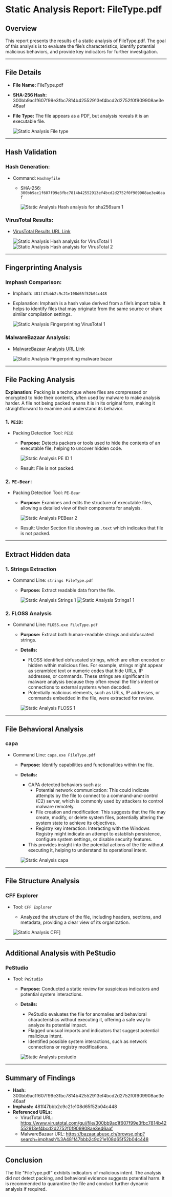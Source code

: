 # Static Analysis Report: FileType.pdf
## Overview
This report presents the results of a static analysis of FileType.pdf. The goal of this analysis is to evaluate the file’s characteristics, identify potential malicious behaviors, and provide key indicators for further investigation.

---

## File Details
- **File Name:** FileType.pdf
- **SHA-256 Hash:** 300bb9ac1f607f99e3fbc7814b42552913ef4bcd2d2752f0f909908ae3e46aaf
- **File Type:** The file appears as a PDF, but analysis reveals it is an executable file.

  ![Static Analysis File type](https://github.com/user-attachments/assets/45d70769-c05a-457a-8e56-f9e47f3055b0)

---

## Hash Validation
### Hash Generation:
- Command: `Hashmyfile`
  - SHA-256: `300bb9ac1f607f99e3fbc7814b42552913ef4bcd2d2752f0f909908ae3e46aaf`
  
    ![Static Analysis Hash analysis for sha256sum 1](https://github.com/user-attachments/assets/ce9edec4-df25-4056-8287-b7f3e48770db)


### VirusTotal Results:
- [VirusTotal Results URL Link](https://www.virustotal.com/gui/file/300bb9ac1f607f99e3fbc7814b42552913ef4bcd2d2752f0f909908ae3e46aaf)

  ![Static Analysis Hash analysis for VirusTotal 1](https://github.com/user-attachments/assets/dee3a99f-77fb-4cc3-9ae8-79f1b67b1fa5)
  ![Static Analysis Hash analysis for VirusTotal 2](https://github.com/user-attachments/assets/aca1af37-689d-43f7-aee3-22f7a49a68c8)

---

## Fingerprinting Analysis
### Imphash Comparison:
- Imphash: `481f47bbb2c9c21e108d65f52b04c448`
- Explanation: Imphash is a hash value derived from a file’s import table. It helps to identify files that may originate from the same source or share similar compilation settings.

  ![Static Analysis Fingerprinting VirusTotal 1](https://github.com/user-attachments/assets/b26276dc-d895-405e-9ea2-b0f88ee1c735)

### MalwareBazaar Analysis:
- [MalwareBazaar Analysis URL Link](https://bazaar.abuse.ch/browse.php?search=imphash%3A481f47bbb2c9c21e108d65f52b04c448)

  ![Static Analysis Fingerprinting malware bazar](https://github.com/user-attachments/assets/d43a6794-8c4e-4b6e-9b1f-4b1c182b36e9)

---

## File Packing Analysis

**Explanation:** Packing is a technique where files are compressed or encrypted to hide their contents, often used by malware to make analysis harder. A file not being packed means it is in its original form, making it straightforward to examine and understand its behavior.

### 1. `PEiD`:
- Packing Detection Tool: `PEiD`
  -  **Purpose:** Detects packers or tools used to hide the contents of an executable file, helping to uncover hidden code.

      ![Static Analysis PE ID 1](https://github.com/user-attachments/assets/939c0b97-1e21-43ca-80d9-e575238b89c9)

  - Result: File is not packed.

### 2. `PE-Bear`:
- Packing Detection Tool: `PE-Bear`
  -  **Purpose:** Examines and edits the structure of executable files, allowing a detailed view of their components for analysis.


      ![Static Analysis PEBear 2](https://github.com/user-attachments/assets/975d2d83-07b3-4d60-8b93-693a07e4d2d4)

   - Result: Under Section file showing as `.text` which indicates that file is not packed.

---

## Extract Hidden data 

### 1. Strings Extraction
- Command Line: `strings FileType.pdf`
  -  **Purpose:** Extract readable data from the file.
  
     ![Static Analysis Strings 1](https://github.com/user-attachments/assets/7f264d7f-e7f8-4520-9063-7c0a6bd43406)
     ![Static Analysis Strings1 1](https://github.com/user-attachments/assets/178d8ae3-e92a-4710-8ee2-e3021c997f08)

### 2. FLOSS Analysis

- Command Line: `FLOSS.exe FileType.pdf`
  - **Purpose:** Extract both human-readable strings and obfuscated strings.
  - **Details:**
    - FLOSS identified obfuscated strings, which are often encoded or hidden within malicious files. For example, strings might appear as scrambled text or numeric codes that hide URLs, IP addresses, or commands. These strings are significant in malware analysis because they often reveal the file's intent or connections to external systems when decoded.
    - Potentially malicious elements, such as URLs, IP addresses, or commands embedded in the file, were extracted for review.
    
     ![Static Analysis FLOSS 1](https://github.com/user-attachments/assets/5fbf0b31-a521-4529-9cb0-de1e2900624d)

---
## File Behavioral Analysis
### capa
- Command Line: `capa.exe FileType.pdf`
  - **Purpose:** Identify capabilities and functionalities within the file.
  - **Details:**
    - CAPA detected behaviors such as:
      - Potential network communication: This could indicate attempts by the file to connect to a command-and-control (C2) server, which is commonly used by attackers to control malware remotely.
      - File creation and modification: This suggests that the file may create, modify, or delete system files, potentially altering the system state to achieve its objectives.
      - Registry key interaction: Interacting with the Windows Registry might indicate an attempt to establish persistence, configure system settings, or disable security features.
    - This provides insight into the potential actions of the file without executing it, helping to understand its operational intent.
    
    ![Static Analysis capa](https://github.com/user-attachments/assets/4d3f1000-e92e-4df7-9141-f0e49c9774e5)

---
## File Structure Analysis

### CFF Explorer
- Tool: `CFF Explorer`
  - Analyzed the structure of the file, including headers, sections, and metadata, providing a clear view of its organization.
  
   ![Static Analysis CFF](https://github.com/user-attachments/assets/12cb5400-110a-4dc7-856e-4cc2617344ca)]

---
## Additional Analysis with PeStudio
### PeStudio
- Tool: `PeStudio`
  - **Purpose:** Conducted a static review for suspicious indicators and potential system interactions.
  - **Details:**
    - PeStudio evaluates the file for anomalies and behavioral characteristics without executing it, offering a safe way to analyze its potential impact.
    - Flagged unusual imports and indicators that suggest potential malicious intent.
    - Identified possible system interactions, such as network connections or registry modifications.

     ![Static Analysis pestudio](https://github.com/user-attachments/assets/99c16238-cace-4c43-9399-ce04f4a75ec7)


---

## Summary of Findings

- **Hash:** 300bb9ac1f607f99e3fbc7814b42552913ef4bcd2d2752f0f909908ae3e46aaf
- **Imphash:** 481f47bbb2c9c21e108d65f52b04c448
- **Referenced URLs:**
  - VirusTotal URL: https://www.virustotal.com/gui/file/300bb9ac1f607f99e3fbc7814b42552913ef4bcd2d2752f0f909908ae3e46aaf
  - MalwareBazaar URL: https://bazaar.abuse.ch/browse.php?search=imphash%3A481f47bbb2c9c21e108d65f52b04c448


---

## Conclusion
The file "FileType.pdf" exhibits indicators of malicious intent. The analysis did not detect packing, and behavioral evidence suggests potential harm. It is recommended to quarantine the file and conduct further dynamic analysis if required.

